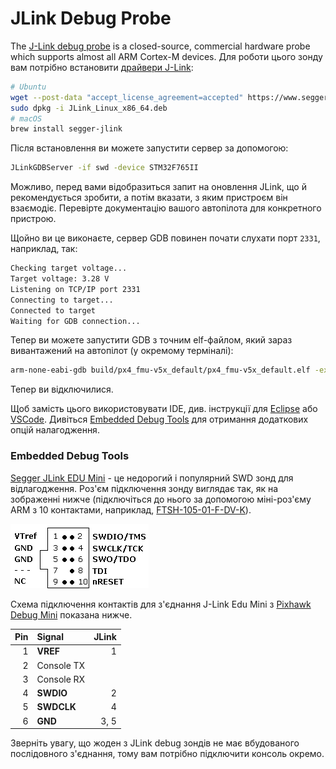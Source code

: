 # JLink Debug Probe

The [J-Link debug probe][jlink] is a closed-source, commercial hardware probe which supports almost all ARM Cortex-M devices. Для роботи цього зонду вам потрібно встановити [драйвери J-Link][drivers]:

```sh
# Ubuntu
wget --post-data "accept_license_agreement=accepted" https://www.segger.com/downloads/jlink/JLink_Linux_x86_64.deb
sudo dpkg -i JLink_Linux_x86_64.deb
# macOS
brew install segger-jlink
```

Після встановлення ви можете запустити сервер за допомогою:

```sh
JLinkGDBServer -if swd -device STM32F765II
```

Можливо, перед вами відобразиться запит на оновлення JLink, що й рекомендується зробити, а потім вказати, з яким пристроєм він взаємодіє. Перевірте документацію вашого автопілота для конкретного пристрою.

Щойно ви це виконаєте, сервер GDB повинен почати слухати порт `2331`, наприклад, так:

```sh
Checking target voltage...
Target voltage: 3.28 V
Listening on TCP/IP port 2331
Connecting to target...
Connected to target
Waiting for GDB connection...
```

Тепер ви можете запустити GDB з точним elf-файлом, який зараз вивантажений на автопілот (у окремому терміналі):

```sh
arm-none-eabi-gdb build/px4_fmu-v5x_default/px4_fmu-v5x_default.elf -ex "target extended-remote :2331"
```

Тепер ви відключилися.

Щоб замість цього використовувати IDE, див. інструкції для [Eclipse](../debug/eclipse_jlink.md) або [VSCode](../dev_setup/vscode.md#hardware-debugging). Дивіться [Embedded Debug Tools][emdbg] для отримання додаткових опцій налагодження.

<a id="segger_jlink_edu_mini"></a>

### Embedded Debug Tools

[Segger JLink EDU Mini](https://www.segger.com/products/debug-probes/j-link/models/j-link-edu-mini/) - це недорогий і популярний SWD зонд для відлагодження. Роз'єм підключення зонду виглядає так, як на зображенні нижче (підключіться до нього за допомогою міні-роз'єму ARM з 10 контактами, наприклад, [FTSH-105-01-F-DV-K](https://www.digikey.com/products/en?keywords=SAM8796-ND)).

![connector_jlink_mini.png](../../assets/debug/connector_jlink_mini.png)

Схема підключення контактів для з'єднання J-Link Edu Mini з [Pixhawk Debug Mini](swd_debug.md#pixhawk-debug-mini) показана нижче.

| Pin | Signal     | JLink |
| ---:|:---------- | -----:|
|   1 | **VREF**   |     1 |
|   2 | Console TX |       |
|   3 | Console RX |       |
|   4 | **SWDIO**  |     2 |
|   5 | **SWDCLK** |     4 |
|   6 | **GND**    |  3, 5 |

Зверніть увагу, що жоден з JLink debug зондів не має вбудованого послідовного з'єднання, тому вам потрібно підключити консоль окремо.

<!-- Image of SWD cable and connector to debug port - proposed? -->

[jlink]: https://www.segger.com/products/debug-probes/j-link/
[drivers]: https://www.segger.com/downloads/jlink/
[emdbg]: https://pypi.org/project/emdbg/
